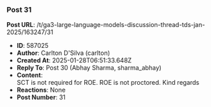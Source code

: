 ### Post 31
**Post URL**: /t/ga3-large-language-models-discussion-thread-tds-jan-2025/163247/31
- **ID**: 587025
- **Author**: Carlton D'Silva (carlton)
- **Created At**: 2025-01-28T06:51:33.648Z
- **Reply To**: Post 30 (Abhay Sharma, sharma_abhay)
- **Content**:  
  SCT is not required for ROE. ROE is not proctored.
Kind regards
- **Reactions**: None
- **Post Number**: 31

